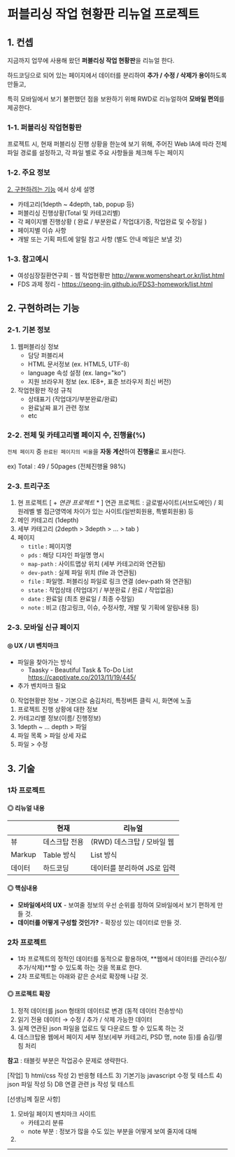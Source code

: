 # 퍼블리싱 작업 현황판 리뉴얼 프로젝트



## 1. 컨셉

지금까지 업무에 사용해 왔던 **퍼블리싱 작업 현황판**을 리뉴얼 한다.

하드코딩으로 되어 있는 페이지에서 데이터를 분리하여 **추가 / 수정 / 삭제가 용이**하도록 만들고,

특히 모바일에서 보기 불편했던 점을 보완하기 위해 RWD로 리뉴얼하여 **모바일 편의**를 제공한다.



###  1-1. 퍼블리싱 작업현황판

프로젝트 시, 현재 퍼블리싱 진행 상황을 한눈에 보기 위해, 주어진 Web IA에 따라 전체 파일 경로를 설정하고, 각 파일 별로 주요 사항들을 체크해 두는 페이지



### 1-2. 주요 정보

[2. 구현하려는 기능](#2.-구현하려는-기능) 에서 상세 설명

* 카테고리(1depth ~ 4depth, tab, popup 등)
* 퍼블리싱 진행상황(Total 및 카테고리별)
* 각 페이지별 진행상황 ( 완료 / 부분완료 / 작업대기중, 작업완료 및 수정일 )
* 페이지별 이슈 사항
* 개발 또는 기획 파트에 알릴 참고 사항 (별도 안내 메일은 보낼 것)



### 1-3. 참고예시

* 여성심장질환연구회 - 웹 작업현황판 http://www.womensheart.or.kr/list.html
* FDS 과제 정리 - https://seong-jin.github.io/FDS3-homework/list.html





## 2. 구현하려는 기능



### 2-1. 기본 정보

1. 웹퍼블리싱 정보
   * 담당 퍼블리셔
   * HTML 문서정보 (ex. HTML5, UTF-8)
   * language 속성 설정 (ex. lang="ko")
   * 지원 브라우저 정보 (ex. IE8+, 표준 브라우저 최신 버전)
2. 작업현황판 작성 규칙
   * 상태표기 (작업대기/부분완료/완료)
   * 완료날짜 표기 관련 정보
   * etc



### 2-2. 전체 및 카테고리별 페이지 수, 진행율(%)

```전체 페이지``` 중 ```완료된 페이지의 비율```을 **자동 계산**하여 **진행율**로 표시한다.

ex) Total : 49 / 50pages (전체진행율 98%)



### 2-3. 트리구조

1. 현 프로젝트  [ + _연관 프로젝트_ * ]
   연관 프로젝트 :  글로벌사이트(서브도메인) / 회원레벨 별 접근영역에 차이가 있는 사이트(일반회원용, 특별회원용) 등
2. 메인 카테고리 (1depth)
3. 세부 카테고리 (2depth > 3depth > ... > tab ) 
4. 페이지
   * ```title``` : 페이지명
   * ```pds``` : 해당 디자인 파일명 명시
   * ```map-path``` : 사이트맵상 위치 (세부 카테고리와 연관됨)
   * ```dev-path``` : 실제 파일 위치 (file 과 연관됨)
   * ```file``` : 파일명. 퍼블리싱 파일로 링크 연결 (dev-path 와 연관됨)
   * ```state``` : 작업상태 (작업대기 / 부분완료 / 완료 / 작업없음)
   * ```date``` : 완료일 (최초 완료일 / 최종 수정일)
   * ```note``` : 비고 (참고링크, 이슈, 수정사항, 개발 및 기획에 알림내용  등)





### 2-3. 모바일 신규 페이지 

#### ◎ UX / UI 벤치마크

* 파일을 찾아가는 방식
  * Taasky - Beautiful Task & To-Do List https://capptivate.co/2013/11/19/445/
* 추가 벤치마크 필요





0) 작업현황판 정보 - 기본으로 숨김처리, 특정버튼 클릭 시, 화면에 노출
1) 프로젝트 진행 상황에 대한 정보
2) 카테고리별 정보(이름/ 진행정보)
3) 1depth ~ ... depth > 파일
4) 파일 목록 > 파일 상세 자료
5) 파일 > 수정





## 3. 기술



### 1차 프로젝트

#### ◎ 리뉴얼 내용

|        | 현재       | 리뉴얼                |
| ------ | -------- | ------------------ |
| 뷰      | 데스크탑 전용  | (RWD) 데스크탑 / 모바일 웹 |
| Markup | Table 방식 | List 방식            |
| 데이터    | 하드코딩     | 데이터를 분리하여 JS로 입력   |



#### ◎ 핵심내용 

* **모바일에서의 UX** - 보여줄 정보의 우선 순위를 정하여 모바일에서 보기 편하게 만들 것.
* **데이터를 어떻게 구성할 것인가?** - 확장성 있는 데이터로 만들 것.





### 2차 프로젝트

* 1차 프로젝트의 정적인 데이터를 동적으로 활용하여, **웹에서 데이터를 관리(수정/추가/삭제)**할 수 있도록 하는 것을 목표로 한다.
* 2차 프로젝트는 아래와 같은 순서로 확장해 나갈 것.



#### ◎ 프로젝트 확장

1. 정적 데이터를 json 형태의 데이터로 변경 (동적 데이터 전송방식)
2. 읽기 전용 데이터 → 수정 / 추가 / 삭제 가능한 데이터
3. 실제 연관된 json 파일을 업로드 및 다운로드 할 수 있도록 하는 것
4. 데스크탑용 웹에서 페이지 세부 정보(세부 카테고리,  PSD 명, note 등)를 숨김/펼침 처리



**참고** : 태블릿 부분은 작업공수 문제로 생략한다.










[작업]
	1) html/css 작성
	2) 반응형 테스트
	3) 기본기능 javascript 수정 및 테스트
	4) json 파일 작성
	5) DB 연결 관련 js 작성 및 테스트



[선생님께 질문 사항]

1. 모바일 페이지 벤치마크 사이트
   * 카테고리 분류
   * note 부분 : 정보가 많을 수도 있는 부분을 어떻게 보여 줄지에 대해
2. ​




---